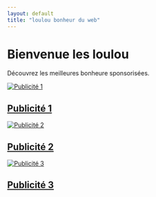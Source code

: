 ```yaml
---
layout: default
title: "loulou bonheur du web"
---
```


# Bienvenue les loulou

Découvrez les meilleures bonheure sponsorisées.



<div> 
  <a>
<div class="ad-container">
  <a href="https://lien-publicitaire-1.com" target="_blank">
    <img src="https://cdn.pixabay.com/photo/2024/03/12/13/13/woman-8628792_1280.jpg" alt="Publicité 1">
    <h2>Publicité 1</h2>
  </a>
</div>

<div class="ad-container">
  <a href="https://lien-publicitaire-2.com" target="_blank">
    <img src="https://cdn.pixabay.com/photo/2020/04/25/21/18/architecture-8593014_960_720.jpg" alt="Publicité 2">
    <h2>Publicité 2</h2>
  </a>
</div>

<div class="ad-container">
  <a href="https://lien-publicitaire-3.com" target="_blank">
    <img src="https://cdn.pixabay.com/photo/2021/07/14/07/15/femme-8640045_960_720.jpg" alt="Publicité 3">
    <h2>Publicité 3</h2>
  </a>
</div>



  </a>
</div>
